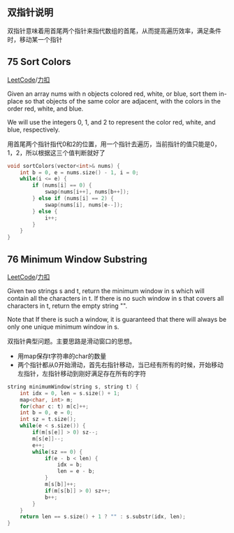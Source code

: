 双指针说明
-----------------
双指针意味着用首尾两个指针来指代数组的首尾，从而提高遍历效率，满足条件时，移动某一个指针

75 Sort Colors
-----------------
[LeetCode](https://leetcode.com/problems/sort-colors)/[力扣](https://leetcode-cn.com/problems/sort-colors)

Given an array nums with n objects colored red, white, or blue, sort them in-place so that objects of the same color are adjacent, with the colors in the order red, white, and blue. 

We will use the integers 0, 1, and 2 to represent the color red, white, and blue, respectively. 

用首尾两个指针指代0和2的位置，用一个指针去遍历，当前指针的值只能是0，1，2，所以根据这三个值判断就好了

```c++
void sortColors(vector<int>& nums) {
    int b = 0, e = nums.size() - 1, i = 0;
    while(i <= e) {
        if (nums[i] == 0) {
            swap(nums[i++], nums[b++]);
        } else if (nums[i] == 2) {
            swap(nums[i], nums[e--]);
        } else {
            i++;
        }
    }
}
```

76 Minimum Window Substring
----------------
[LeetCode](https://leetcode.com/problems/minimum-window-substring)/[力扣](https://leetcode-cn.com/problems/minimum-window-substring)

Given two strings s and t, return the minimum window in s which will contain all the characters in t. If there is no such window in s that covers all characters in t, return the empty string "". 

Note that If there is such a window, it is guaranteed that there will always be only one unique minimum window in s. 

双指针典型问题。主要思路是滑动窗口的思想。

- 用map保存t字符串的char的数量
- 两个指针都从0开始滑动，首先右指针移动，当已经有所有的时候，开始移动左指针，左指针移动到刚好满足存在所有的字符

```c++
string minimumWindow(string s, string t) {
    int idx = 0, len = s.size() + 1;
    map<char, int> m;
    for(char c: t) m[c]++;
    int b = 0, e = 0;
    int sz = t.size();
    while(e < s.size()) {
        if(m[s[e]] > 0) sz--;
        m[s[e]]--;
        e++;
        while(sz == 0) {
            if(e - b < len) {
                idx = b;
                len = e - b;
            }
            m[s[b]]++;
            if(m[s[b]] > 0) sz++;
            b++;
        }
    }
    return len == s.size() + 1 ? "" : s.substr(idx, len);
}
```